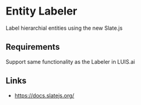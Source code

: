 # Entity Labeler

Label hierarchial entities using the new Slate.js

## Requirements

Support same functionality as the Labeler in LUIS.ai

## Links

- https://docs.slatejs.org/
